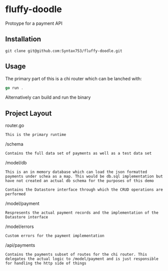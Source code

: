 # fluffy-doodle

Protoype for a payment API

## Installation

```linux
git clone git@github.com:Syntax753/fluffy-doodle.git
```

## Usage

The primary part of this is a chi router which can be lanched with:

```go
go run .
```

Alternatively can build and run the binary

## Project Layout

router.go

    This is the primary runtime

/schema

    Contains the full data set of payments as well as a test data set

/model/db

    This is an in memory database which can load the json formatted payments under schea as a map. This would be db.sql implementation but have not created an actual db schema for the purposes of this demo

    Contains the Datastore interface through which the CRUD operations are performed

/model/payment

    Respresents the actual payment records and the implementation of the Datastore interface

/model/errors

    Custom errors for the payment implementation

/api/payments

    Contains the payments subset of routes for the chi router. This delegates the actual logic to /model/payment and is just responsible for handling the http side of things
